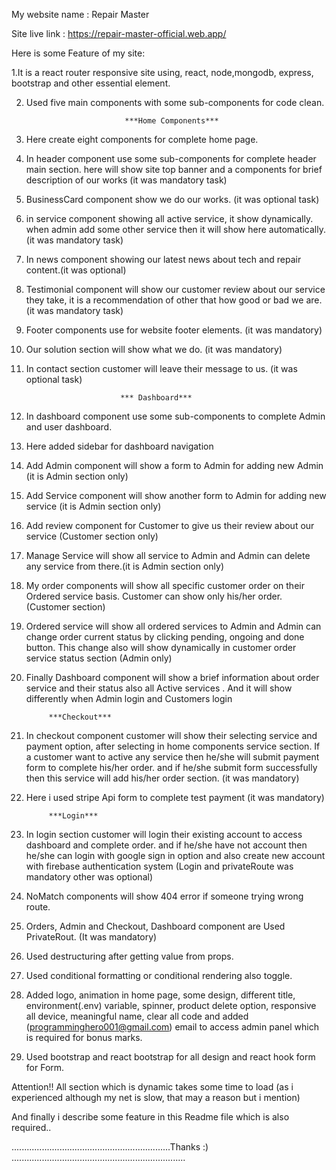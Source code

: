 My website name : Repair Master

Site live link : https://repair-master-official.web.app/

Here is some Feature of my site: 

1.It is a react router responsive site using, react, node,mongodb, express, bootstrap and other essential element.

2. Used five main components with some sub-components for code clean.

                             ***Home Components***

1. Here create eight components for complete home page.

2. In header component use some sub-components for complete header main section. here will show site top banner and a components for brief description of our works (it was mandatory task)

3. BusinessCard component show we do our works. (it was optional task)

4. in service  component showing all active service, it show dynamically. when admin add some other service then it will show here automatically. (it was mandatory task)

5. In news component showing our latest news about tech and repair content.(it was optional)

6. Testimonial component will show our customer review about our service they take, it is a recommendation of other that how good or bad we are.(it was mandatory task)

7. Footer components use for website footer elements. (it was mandatory)

8. Our solution section will show what we do. (it was mandatory)

9. In contact section customer will leave their message to us. (it was optional task)


                            *** Dashboard***

1. In dashboard component use some sub-components to complete Admin and user dashboard.

2. Here added sidebar for dashboard navigation

3. Add Admin component will show a form to Admin for adding new Admin (it is Admin section only)

4. Add Service component will show another form to Admin for adding new service (it is Admin section only)

5. Add review component for Customer to give us their review about our service (Customer section only)

6. Manage Service will show all service to Admin and Admin can delete any service from there.(it is Admin section only)

7. My order components will show all specific customer order on their Ordered service basis. Customer can show only his/her order. (Customer section)

8. Ordered service will show all ordered services to Admin and Admin can change order current status by clicking pending, ongoing and done button. This change also will show dynamically in customer order service status section (Admin only)

9. Finally Dashboard component will show a brief information about order service and their status also all Active services . And it will show differently when Admin login and Customers login


            ***Checkout***

1. In checkout component customer will show their selecting service and payment option, after selecting in home components service section.  If a customer want to active any service then he/she will submit payment form to complete his/her order. and if he/she submit form successfully then this service will add his/her order section. (it was mandatory)

2. Here i used stripe Api form to complete test payment (it was mandatory)

            ***Login***

1. In login section customer will login their existing account to access dashboard and complete order. and if he/she have not account then he/she can login with google sign in option and also create new account with firebase authentication system (Login and privateRoute was mandatory other was optional)




1. NoMatch components will show 404 error if someone trying wrong route.

2. Orders, Admin and Checkout, Dashboard component are Used PrivateRout. (It was mandatory)

3. Used destructuring after getting value from props.

4. Used conditional formatting or conditional rendering also toggle.

5. Added logo, animation in home page, some design, different title, environment(.env) variable, spinner, product delete option, responsive all device, meaningful name, clear all code and added (programminghero001@gmail.com) email to access admin panel which is required for bonus marks.

6. Used bootstrap and react bootstrap for all design and react hook form for Form.


Attention!! All section which is dynamic takes some time to load (as i experienced although my net is slow, that may a reason but i mention) 


And finally i describe some feature in this Readme file which is also required..

...............................................................Thanks :) .....................................................................





